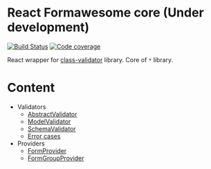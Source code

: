 # React Formawesome core (Under development)

[![Build Status](https://travis-ci.org/MAKARD/react-formawesome-core.svg?branch=master)](https://travis-ci.org/MAKARD/react-formawesome-core)
[![Code coverage](https://codecov.io/gh/MAKARD/react-formawesome-core/branch/master/graphs/badge.svg)](https://codecov.io/gh/MAKARD/react-formawesome-core/branch/master)

React wrapper for [class-validator](https://github.com/typestack/class-validator) library.
Core of `*` library.

# Content
 * Validators
    + [AbstractValidator](./docs/Validators.md#abstractvalidator)
    + [ModelValidator](./docs/Validators.md#modelvalidator)
    + [SchemaValidator](./docs/Validators.md#schemavalidator)
    + [Error cases](./docs/Validators.md#error-cases)
 * Providers
    + [FormProvider](./docs/FormProvider.md)
    + [FormGroupProvider](./docs/FormGroupProvider.md)

